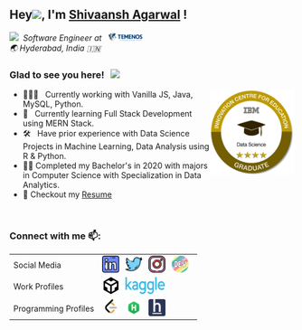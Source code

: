 <div>
<h2>Hey<img src="https://media.giphy.com/media/hvRJCLFzcasrR4ia7z/giphy.gif" width="25px">, I'm <a href="https://shivaansh-agarwal.netlify.app/index.html">Shivaansh Agarwal</a> !</h2>
</div>

<em><img src="https://media.giphy.com/media/WUlplcMpOCEmTGBtBW/giphy.gif" width="30"/>&nbsp; Software Engineer at &nbsp; <a href="https://www.temenos.com/"><img alt="Temenos" height="15px" width="60px" src=resources/logos/temenos.png /></a></em>
<br>
<em>🌏 Hyderabad, India 🇮🇳</em>


### Glad to see you here! &nbsp; ![](https://visitor-badge.glitch.me/badge?page_id=Shivaansh-Agarwal.Shivaansh-Agarwal)

[<img align="right" alt="IBM Badge" width="150px" src="resources/logos/Data_Science_4-Star_Graduate.png">](https://www.youracclaim.com/badges/1de4e24e-996d-4795-b028-4a31498cc92f/linked_in_profile)

- 👨🏽‍💻 &nbsp; Currently working with Vanilla JS, Java, MySQL, Python.
- 🚀 &nbsp; Currently learning Full Stack Development using MERN Stack.
- 🛠 &nbsp; Have prior experience with Data Science Projects in Machine Learning, Data Analysis using R & Python.
- :student: Completed my Bachelor's in 2020 with majors in Computer Science with Specialization in Data Analytics.
- 📝 Checkout my [Resume]()

<br>

### Connect with me 📫:
<table>
<tr>
    <td>Social Media
    <td>
        <!-- Linkedin -->
        <a href="https://www.linkedin.com/in/shivaansh-agarwal/"><img height="30" src="resources/icons/linkedin.png"/></a>&nbsp;&nbsp;
        <!-- Twitter -->
        <a href="httpss://twitter.com/Shivansh_97"><img height="30" src="resources/icons/twitter.png"/></a>&nbsp;&nbsp;
        <!-- Instagram -->
        <a href="https://www.instagram.com/shivaansh.agarwal/"><img height="30" src="resources/icons/instagram.png"/></a>&nbsp;&nbsp;
        <!-- dev.to -->
        <a href="https://dev.to/shiv1998"><img height="30" src="resources/icons/devto.png"/></a>&nbsp;&nbsp;
</tr>
<tr>
    <td>Work Profiles
    <td>
        <!-- codesandbox -->
        <a href="https://codesandbox.io/u/Shivaansh-Agarwal"><img height="30" src="resources/icons/codesandbox.svg"/></a>&nbsp;&nbsp;
        <!-- kaggle -->
        <a href="https://www.kaggle.com/shivaansh"><img height="30" width="70" src="resources/icons/kaggle.png"/></a>&nbsp;&nbsp;
</tr>
<tr>
    <td>Programming Profiles
    <td>
    <!-- Leetcode -->
    <a href="https://leetcode.com/shivaansh/"><img height="30" src="resources/icons/leetcode.png"/></a>&nbsp;&nbsp;
    <!-- Hackerrank -->
    <a href="https://www.hackerrank.com/shivaansh_1998"><img height="30" src="resources/icons/hackerrank.png"/></a>&nbsp;&nbsp;
    <!-- HackerEarth -->
    <a href="https://www.hackerearth.com/@shivanshagrawal1997"><img height="30" src="resources/icons/hackerearth.png"/></a>&nbsp;&nbsp;
</tr>
</table>

<br>
